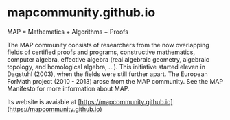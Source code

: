 # mapcommunity.github.io

 MAP = Mathematics + Algorithms + Proofs

The MAP community consists of researchers from the now overlapping fields of certified proofs and programs, constructive mathematics, computer algebra, effective algebra (real algebraic geometry, algebraic topology, and homological algebra, ...).
This initiative started eleven in Dagstuhl (2003), when the fields were still further apart. The European ForMath project (2010 - 2013) arose from the MAP community. See the MAP Manifesto for more information about MAP.

Its website is avaiable at [https://mapcommunity.github.io](https://mapcommunity.github.io)

